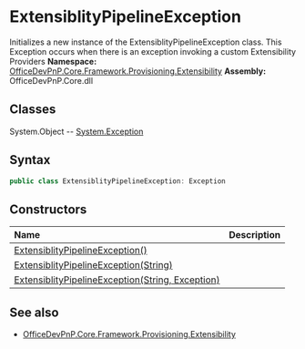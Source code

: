 # ExtensiblityPipelineException
Initializes a new instance of the ExtensiblityPipelineException class. This Exception occurs when there 
            is an exception invoking a custom Extensibility Providers
**Namespace:** [OfficeDevPnP.Core.Framework.Provisioning.Extensibility](OfficeDevPnP.Core.Framework.Provisioning.Extensibility.md)
**Assembly:** OfficeDevPnP.Core.dll
## Classes
System.Object
-- [System.Exception](System.Exception.md)
## Syntax
```C#
public class ExtensiblityPipelineException: Exception
```
## Constructors
|**Name**|**Description**|
|:-----|:-----|
| [ExtensiblityPipelineException()](ExtensiblityPipelineExceptionconstructor1details.md) | 
| [ExtensiblityPipelineException(String)](ExtensiblityPipelineExceptionconstructor1details.md) | 
| [ExtensiblityPipelineException(String, Exception)](ExtensiblityPipelineExceptionconstructor1details.md) | 
## See also
- [OfficeDevPnP.Core.Framework.Provisioning.Extensibility](OfficeDevPnP.Core.Framework.Provisioning.Extensibility.md)

